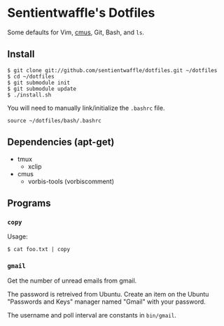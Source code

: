 # Sentientwaffle's Dotfiles

Some defaults for Vim, [cmus](http://cmus.sourceforge.net/), Git, Bash,
and `ls`.

## Install

    $ git clone git://github.com/sentientwaffle/dotfiles.git ~/dotfiles
    $ cd ~/dotfiles
    $ git submodule init
    $ git submodule update
    $ ./install.sh

You will need to manually link/initialize the `.bashrc` file.

    source ~/dotfiles/bash/.bashrc

## Dependencies (apt-get)

  * tmux
    * xclip
  * cmus
    * vorbis-tools (vorbiscomment)

## Programs
### `copy`
Usage:

    $ cat foo.txt | copy

### `gmail`
Get the number of unread emails from gmail.

The password is retreived from Ubuntu.
Create an item on the Ubuntu "Passwords and Keys" manager named "Gmail"
with your password.

The username and poll interval are constants in `bin/gmail`.
